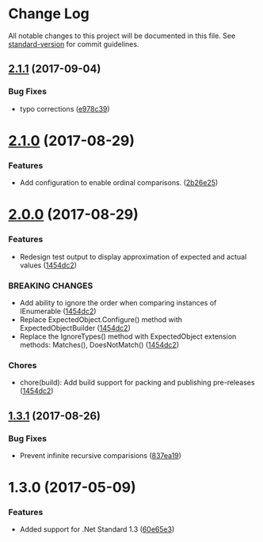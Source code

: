 # Change Log

All notable changes to this project will be documented in this file. See [standard-version](https://github.com/conventional-changelog/standard-version) for commit guidelines.

<a name="2.1.1"></a>
## [2.1.1](https://github.com/derekgreer/expectedObjects/compare/v2.1.0...v2.1.1) (2017-09-04)


### Bug Fixes

* typo corrections ([e978c39](https://github.com/derekgreer/expectedObjects/commit/e978c39))



<a name="2.1.0"></a>
# [2.1.0](https://github.com/derekgreer/expectedObjects/compare/v2.0.0...v2.1.0) (2017-08-29)


### Features

* Add configuration to enable ordinal comparisons. ([2b26e25](https://github.com/derekgreer/expectedObjects/commit/2b26e25))



<a name="2.0.0"></a>
# [2.0.0](https://github.com/derekgreer/expectedObjects/compare/v1.3.1...v2.0.0) (2017-08-29)


### Features

* Redesign test output to display approximation of expected and actual values ([1454dc2](https://github.com/derekgreer/expectedObjects/commit/1454dc2))


### BREAKING CHANGES

* Add ability to ignore the order when comparing instances of IEnumerable ([1454dc2](https://github.com/derekgreer/expectedObjects/commit/1454dc2))
* Replace ExpectedObject.Configure() method with ExpectedObjectBuilder ([1454dc2](https://github.com/derekgreer/expectedObjects/commit/1454dc2))
* Replace the IgnoreTypes() method with ExpectedObject extension methods: Matches(), DoesNotMatch() ([1454dc2](https://github.com/derekgreer/expectedObjects/commit/1454dc2))


### Chores

* chore(build): Add build support for packing and publishing pre-releases ([1454dc2](https://github.com/derekgreer/expectedObjects/commit/1454dc2))



<a name="1.3.1"></a>
## [1.3.1](https://github.com/derekgreer/expectedObjects/compare/v1.3.0...v1.3.1) (2017-08-26)


### Bug Fixes

* Prevent infinite recursive comparisions ([837ea19](https://github.com/derekgreer/expectedObjects/commit/837ea19))



<a name="1.3.0"></a>
# 1.3.0 (2017-05-09)


### Features

* Added support for .Net Standard 1.3 ([60e65e3](https://github.com/derekgreer/expectedObjects/commit/60e65e3))
